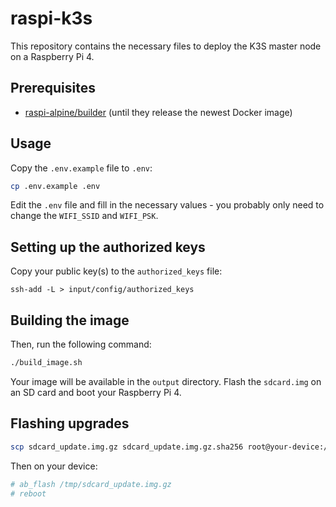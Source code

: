 # raspi-k3s

This repository contains the necessary files to deploy the K3S master node on a Raspberry Pi 4.

## Prerequisites

- [raspi-alpine/builder](https://gitlab.com/raspi-alpine/builder/) (until they release the newest Docker image)

## Usage

Copy the `.env.example` file to `.env`:

```bash
cp .env.example .env
```

Edit the `.env` file and fill in the necessary values - you probably only need to change the `WIFI_SSID` and `WIFI_PSK`.


## Setting up the authorized keys

Copy your public key(s) to the `authorized_keys` file:

```
ssh-add -L > input/config/authorized_keys
```

## Building the image

Then, run the following command:

```bash
./build_image.sh
```

Your image will be available in the `output` directory. Flash the `sdcard.img` on an SD card and boot your Raspberry Pi 4.

## Flashing upgrades

```bash
scp sdcard_update.img.gz sdcard_update.img.gz.sha256 root@your-device:/tmp
```

Then on your device:

```bash
# ab_flash /tmp/sdcard_update.img.gz
# reboot
```
